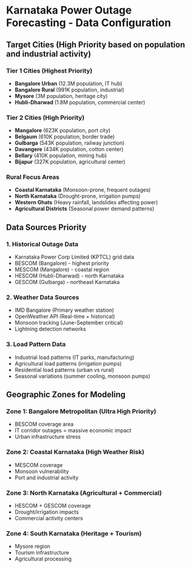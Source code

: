 # Karnataka Power Outage Forecasting - Data Configuration

## Target Cities (High Priority based on population and industrial activity)

### Tier 1 Cities (Highest Priority)
- **Bangalore Urban** (12.3M population, IT hub)
- **Bangalore Rural** (991K population, industrial)
- **Mysore** (3M population, heritage city)
- **Hubli-Dharwad** (1.8M population, commercial center)

### Tier 2 Cities (High Priority)
- **Mangalore** (623K population, port city)
- **Belgaum** (610K population, border trade)
- **Gulbarga** (543K population, railway junction)
- **Davangere** (434K population, cotton center)
- **Bellary** (410K population, mining hub)
- **Bijapur** (327K population, agricultural center)

### Rural Focus Areas
- **Coastal Karnataka** (Monsoon-prone, frequent outages)
- **North Karnataka** (Drought-prone, irrigation pumps)
- **Western Ghats** (Heavy rainfall, landslides affecting power)
- **Agricultural Districts** (Seasonal power demand patterns)

## Data Sources Priority

### 1. Historical Outage Data
- Karnataka Power Corp Limited (KPTCL) grid data
- BESCOM (Bangalore) - highest priority
- MESCOM (Mangalore) - coastal region
- HESCOM (Hubli-Dharwad) - north Karnataka  
- GESCOM (Gulbarga) - northeast Karnataka

### 2. Weather Data Sources
- IMD Bangalore (Primary weather station)
- OpenWeather API (Real-time + historical)
- Monsoon tracking (June-September critical)
- Lightning detection networks

### 3. Load Pattern Data
- Industrial load patterns (IT parks, manufacturing)
- Agricultural load patterns (irrigation pumps)
- Residential load patterns (urban vs rural)
- Seasonal variations (summer cooling, monsoon pumps)

## Geographic Zones for Modeling

### Zone 1: Bangalore Metropolitan (Ultra High Priority)
- BESCOM coverage area
- IT corridor outages = massive economic impact
- Urban infrastructure stress

### Zone 2: Coastal Karnataka (High Weather Risk)
- MESCOM coverage
- Monsoon vulnerability
- Port and industrial activity

### Zone 3: North Karnataka (Agricultural + Commercial)
- HESCOM + GESCOM coverage
- Drought/irrigation impacts
- Commercial activity centers

### Zone 4: South Karnataka (Heritage + Tourism)
- Mysore region
- Tourism infrastructure
- Agricultural processing
